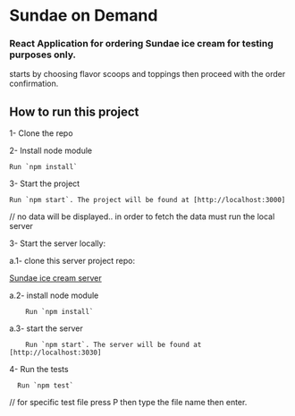 # **Sundae on Demand**

### React Application for ordering Sundae ice cream for testing purposes only.
starts by choosing flavor scoops and toppings then proceed with the order confirmation.

## How to run this project

1- Clone the repo

2- Install node module

    Run `npm install`

3- Start the project

    Run `npm start`. The project will be found at [http://localhost:3000]

  // no data will be displayed.. in order to fetch the data must run the local server

3- Start the server locally:

  a.1- clone this server project repo: 

   [Sundae ice cream server](https://github.com/AbirAlareanK/Sundae-ice-cream-server)
      
  a.2- install node module
  
        Run `npm install`
        
  a.3- start the server
  
        Run `npm start`. The server will be found at [http://localhost:3030]

4- Run the tests

      Run `npm test`
    
  // for specific test file press P then type the file name then enter.